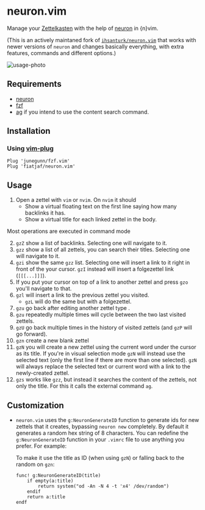 # neuron.vim
Manage your [Zettelkasten](https://neuron.zettel.page/2011401.html) with the
help of [neuron](https://github.com/srid/neuron) in {n}vim.

(This is an actively maintaned fork of [`ihsanturk/neuron.vim`](https://github.com/ihsanturk/neuron.vim) that works with newer versions of `neuron` and changes basically everything, with extra features, commands and different options.)

![usage-photo](screenshot.png)

## Requirements

- [neuron](https://github.com/srid/neuron)
- [fzf](https://github.com/junegunn/fzf.vim)
- [ag](https://github.com/mizuno-as/silversearcher-ag) if you intend to use the content search command.

## Installation
### Using [vim-plug](https://github.com/junegunn/vim-plug)
```vim
Plug 'junegunn/fzf.vim'
Plug 'fiatjaf/neuron.vim'
```

## Usage

  1. Open a zettel with `vim` or `nvim`. On `nvim` it should
     - Show a virtual floating text on the first line saying how many backlinks it has.
     - Show a virtual title for each linked zettel in the body.    

Most operations are executed in command mode      

  2. `gzZ` show a list of backlinks. Selecting one will navigate to it.
  3. `gzz` show a list of all zettels, you can search their titles. Selecting one will navigate to it.
  4. `gzi` show the same `gzz` list. Selecting one will insert a link to it right in front of the your cursor. `gzI` instead will insert a folgezettel link (`[[[...]]]`).
  5. If you put your cursor on top of a link to another zettel and press `gzo` you'll navigate to that.
  6. `gzl` will insert a link to the previous zettel you visited. 
     - `gzL` will do the same but with a folgezettel.
  7. `gzu` go back after editing another zettel type .
  8. `gzu` repeatedly multiple times will cycle between the two last visited zettels.
  9. `gzU` go back multiple times in the history of visited zettels (and `gzP` will go forward).
 10. `gzn` create a new blank zettel
 11. `gzN` you will create a new zettel using the current word under the cursor as its title. If you're in visual selection mode `gzN` will instead use the selected text (only the first line if there are more than one selected). `gzN` will always replace the selected text or current word with a link to the newly-created zettel.
 12. `gzs` works like `gzz`, but instead it searches the content of the zettels, not only the title. For this it calls the external command `ag`.

## Customization

  - `neuron.vim` uses the `g:NeuronGenerateID` function to generate ids for new zettels that it creates, bypassing `neuron new` completely. By default it generates a random hex string of 8 characters. You can redefine the `g:NeuronGenerateID` function in your `.vimrc` file to use anything you prefer. For example:

    To make it use the title as ID (when using `gzN`) or falling back to the random on `gzn`:

    ```
    func! g:NeuronGenerateID(title)
    	if empty(a:title)
    		return system("od -An -N 4 -t 'x4' /dev/random")
    	endif
    	return a:title
    endf
    ```
